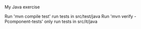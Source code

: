 My Java exercise

Run 'mvn compile test' run tests in src/test/java
Run 'mvn verify -Pcomponent-tests' only run tests in src/it/java


